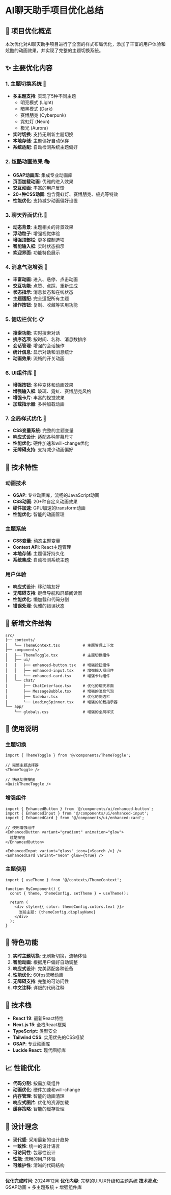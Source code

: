 # AI聊天助手项目优化总结

## 🎨 项目优化概览

本次优化对AI聊天助手项目进行了全面的样式布局优化，添加了丰富的用户体验和炫酷的动画效果，并实现了完整的主题切换系统。

## ✨ 主要优化内容

### 1. 主题切换系统 🌈
- **多主题支持**: 实现了5种不同主题
  - 明亮模式 (Light)
  - 暗黑模式 (Dark) 
  - 赛博朋克 (Cyberpunk)
  - 霓虹灯 (Neon)
  - 极光 (Aurora)
- **实时切换**: 支持无刷新主题切换
- **本地存储**: 主题偏好自动保存
- **系统适配**: 自动检测系统主题偏好

### 2. 炫酷动画效果 🎭
- **GSAP动画库**: 集成专业动画库
- **页面加载动画**: 优雅的进入效果
- **交互动画**: 丰富的用户反馈
- **20+种CSS动画**: 包含霓虹灯、赛博朋克、极光等特效
- **性能优化**: 支持减少动画偏好设置

### 3. 聊天界面优化 💬
- **动态背景**: 主题相关的背景效果
- **浮动粒子**: 增强视觉体验
- **增强顶部栏**: 更多控制选项
- **智能输入框**: 实时状态指示
- **欢迎界面**: 功能特色展示

### 4. 消息气泡增强 💭
- **丰富动画**: 进入、悬停、点击动画
- **交互功能**: 点赞、点踩、重新生成
- **状态指示**: 消息状态和在线状态
- **主题适配**: 完全适配所有主题
- **操作按钮**: 复制、收藏等实用功能

### 5. 侧边栏优化 📋
- **搜索功能**: 实时搜索对话
- **排序选项**: 按时间、名称、消息数排序
- **会话管理**: 增强的会话操作
- **统计信息**: 显示对话和消息统计
- **动画效果**: 流畅的开关动画

### 6. UI组件库 🧩
- **增强按钮**: 多种变体和动画效果
- **增强输入框**: 玻璃、霓虹、赛博朋克风格
- **增强卡片**: 丰富的视觉效果
- **加载指示器**: 多种加载动画

### 7. 全局样式优化 🎨
- **CSS变量系统**: 完整的主题变量
- **响应式设计**: 适配各种屏幕尺寸
- **性能优化**: 硬件加速和will-change优化
- **无障碍支持**: 支持减少动画偏好

## 🚀 技术特性

### 动画技术
- **GSAP**: 专业动画库，流畅的JavaScript动画
- **CSS动画**: 20+种自定义动画效果
- **硬件加速**: GPU加速的transform动画
- **性能优化**: 智能的动画管理

### 主题系统
- **CSS变量**: 动态主题变量
- **Context API**: React主题管理
- **本地存储**: 主题偏好持久化
- **系统集成**: 自动检测系统主题

### 用户体验
- **响应式设计**: 移动端友好
- **无障碍支持**: 键盘导航和屏幕阅读器
- **性能优化**: 懒加载和代码分割
- **错误处理**: 优雅的错误状态

## 📁 新增文件结构

```
src/
├── contexts/
│   └── ThemeContext.tsx          # 主题管理上下文
├── components/
│   ├── ThemeToggle.tsx           # 主题切换组件
│   ├── ui/
│   │   ├── enhanced-button.tsx   # 增强按钮组件
│   │   ├── enhanced-input.tsx    # 增强输入框组件
│   │   └── enhanced-card.tsx     # 增强卡片组件
│   └── chat/
│       ├── ChatInterface.tsx     # 优化的聊天界面
│       ├── MessageBubble.tsx     # 增强的消息气泡
│       ├── Sidebar.tsx           # 优化的侧边栏
│       └── LoadingSpinner.tsx    # 增强的加载指示器
└── app/
    └── globals.css               # 增强的全局样式
```

## 🎯 使用说明

### 主题切换
```tsx
import { ThemeToggle } from '@/components/ThemeToggle';

// 完整主题选择器
<ThemeToggle />

// 快速切换按钮
<QuickThemeToggle />
```

### 增强组件
```tsx
import { EnhancedButton } from '@/components/ui/enhanced-button';
import { EnhancedInput } from '@/components/ui/enhanced-input';
import { EnhancedCard } from '@/components/ui/enhanced-card';

// 使用增强组件
<EnhancedButton variant="gradient" animation="glow">
  炫酷按钮
</EnhancedButton>

<EnhancedInput variant="glass" icon={<Search />} />
<EnhancedCard variant="neon" glow={true} />
```

### 主题使用
```tsx
import { useTheme } from '@/contexts/ThemeContext';

function MyComponent() {
  const { theme, themeConfig, setTheme } = useTheme();
  
  return (
    <div style={{ color: themeConfig.colors.text }}>
      当前主题: {themeConfig.displayName}
    </div>
  );
}
```

## 🌟 特色功能

1. **实时主题切换**: 无刷新切换，流畅体验
2. **智能动画**: 根据用户偏好自动调整
3. **响应式设计**: 完美适配各种设备
4. **性能优化**: 60fps流畅动画
5. **无障碍支持**: 完整的可访问性
6. **中文注释**: 详细的代码注释

## 🔧 技术栈

- **React 19**: 最新React特性
- **Next.js 15**: 全栈React框架
- **TypeScript**: 类型安全
- **Tailwind CSS**: 实用优先的CSS框架
- **GSAP**: 专业动画库
- **Lucide React**: 现代图标库

## 📈 性能优化

- **代码分割**: 按需加载组件
- **动画优化**: 硬件加速和will-change
- **内存管理**: 智能的动画清理
- **响应式图片**: 优化的资源加载
- **缓存策略**: 智能的缓存管理

## 🎨 设计理念

- **现代感**: 采用最新的设计趋势
- **一致性**: 统一的设计语言
- **可访问性**: 包容性设计
- **性能**: 流畅的用户体验
- **可维护性**: 清晰的代码结构

---

**优化完成时间**: 2024年12月
**优化内容**: 完整的UI/UX升级和主题系统
**技术亮点**: GSAP动画 + 多主题系统 + 增强组件库
